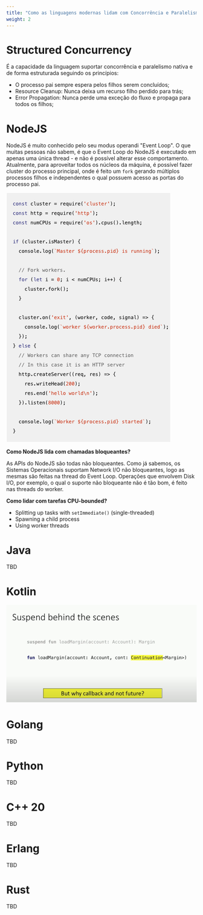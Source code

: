 ```yaml
---
title: "Como as linguagens modernas lidam com Concorrência e Paralelismo"
weight: 2
---
```



# Structured Concurrency

É a capacidade da linguagem suportar concorrência e paralelismo nativa e de forma estruturada seguindo os princípios:

- O processo pai sempre espera pelos filhos serem concluídos;
- Resource Cleanup: Nunca deixa um recurso filho perdido para trás;
- Error Propagation: Nunca perde uma exceção do fluxo e propaga para todos os filhos;

# NodeJS

NodeJS é muito conhecido pelo seu modus operandi "Event Loop". O que muitas pessoas não sabem, é que o Event Loop do NodeJS é executado em apenas uma única thread - e não é possível alterar esse comportamento. Atualmente, para aproveitar todos os núcleos da máquina, é possível fazer cluster do processo principal, onde é feito um `fork` gerando múltiplos processos filhos e independentes o qual possuem acesso as portas do processo pai.

![carregando o programa](../assets/operating-systems-virtualization-concurrency-persistence/nodejs-fork.png)

**Como NodeJS lida com chamadas bloqueantes?**

As APIs do NodeJS são todas não bloqueantes. Como já sabemos, os Sistemas Operacionais suportam Network I/O não bloqueantes, logo as mesmas são feitas na thread do Event Loop. Operações que envolvem Disk I/O, por exemplo, o qual o suporte não bloqueante não é tão bom, é feito nas threads do worker.

**Como lidar com tarefas CPU-bounded?**

- Splitting up tasks with `setImmediate()` (single-threaded)
- Spawning a child process
- Using worker threads

# Java
TBD

# Kotlin

![carregando o programa](../assets/operating-systems-virtualization-concurrency-persistence/kotlin-suspend-fns.png)

# Golang
TBD

# Python
TBD

# C++ 20
TBD

# Erlang
TBD

# Rust
TBD
